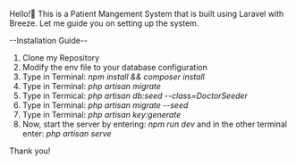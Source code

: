 Hello!👋 This is a Patient Mangement System that is built using Laravel with Breeze. Let me guide you on setting up the system.

--Installation Guide--

1. Clone my Repository
2. Modify the env file to your database configuration
3. Type in Terminal: *npm install && composer install*
4. Type in Terminal: *php artisan migrate*
5. Type in Termical: *php artisan db:seed --class=DoctorSeeder*
6. Type in Terminal: *php artisan migrate --seed*
7. Type in Terminal: *php artisan key:generate*
8. Now, start the server by entering: *npm run dev* and in the other terminal enter: *php artisan serve*

Thank you!
